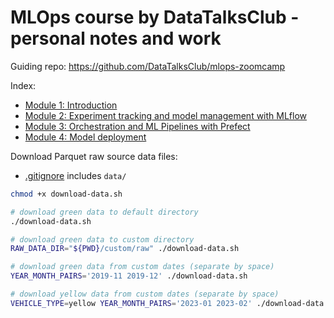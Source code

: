 # MLOps course by DataTalksClub - personal notes and work

Guiding repo: https://github.com/DataTalksClub/mlops-zoomcamp

Index:

- [Module 1: Introduction](./module-1/)
- [Module 2: Experiment tracking and model management with MLflow](./module-2/)
- [Module 3: Orchestration and ML Pipelines with Prefect](./module-3/)
- [Module 4: Model deployment](./module-4/)

Download Parquet raw source data files:
- [.gitignore](.gitignore) includes `data/`
```bash
chmod +x download-data.sh

# download green data to default directory
./download-data.sh

# download green data to custom directory
RAW_DATA_DIR="${PWD}/custom/raw" ./download-data.sh

# download green data from custom dates (separate by space)
YEAR_MONTH_PAIRS='2019-11 2019-12' ./download-data.sh

# download yellow data from custom dates (separate by space)
VEHICLE_TYPE=yellow YEAR_MONTH_PAIRS='2023-01 2023-02' ./download-data.sh
```
